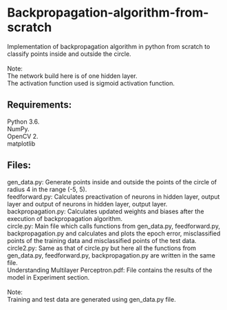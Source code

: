 # Backpropagation-algorithm-from-scratch
Implementation of backpropagation algorithm in python from scratch to classify points inside and outside the circle. <br/>
<br/>
Note: <br/>
The network build here is of one hidden layer.<br/>
The activation function used is sigmoid activation function.

## Requirements:
Python 3.6. <br/>
NumPy. <br/>
OpenCV 2. <br/>
matplotlib <br/> 

## Files:
gen_data.py: Generate points inside and outside the points of the circle of radius 4 in the range (-5, 5). <br/>
feedforward.py: Calculates preactivation of neurons in hidden layer, output layer and output of neurons in hidden layer, output layer. <br/>
backpropagation.py: Calculates updated weights and biases after the execution of backpropagation algorithm. <br/>
circle.py: Main file which calls functions from gen_data.py, feedforward.py, backpropagation.py and calculates and plots the epoch error, misclassified points of the training data and misclassified points of the test data. <br/>
circle2.py: Same as that of circle.py but here all the functions from gen_data.py, feedforward.py, backpropagation.py are written in the same file. <br/>
Understanding Multilayer Perceptron.pdf: File contains the results of the model in Experiment section. <br/>
<br/>
Note: <br/>
Training and test data are generated using gen_data.py file.
